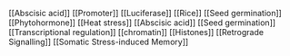 [[Abscisic acid]]
[[Promoter]]
[[Luciferase]]
[[Rice]]
[[Seed germination]]
[[Phytohormone]]
[[Heat stress]]
[[Abscisic acid]]
[[Seed germination]]
[[Transcriptional regulation]]
[[chromatin]]
[[Histones]]
[[Retrograde Signalling]]
[[Somatic Stress-induced Memory]]
